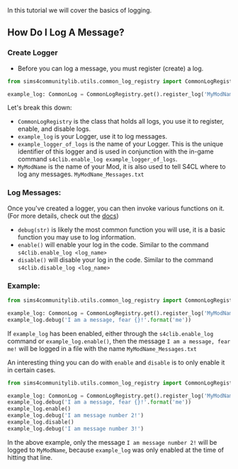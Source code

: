 In this tutorial we will cover the basics of logging.

## How Do I Log A Message?

### Create Logger
- Before you can log a message, you must register (create) a log.

```Python
from sims4communitylib.utils.common_log_registry import CommonLogRegistry

example_log: CommonLog = CommonLogRegistry.get().register_log('MyModName', 'example_logger_of_logs')
```

Let's break this down:
- `CommonLogRegistry` is the class that holds all logs, you use it to register, enable, and disable logs.
- `example_log` is your Logger, use it to log messages.
- `example_logger_of_logs` is the name of your Logger. This is the unique identifier of this logger and is used in conjunction with the in-game command `s4clib.enable_log example_logger_of_logs`.
- `MyModName` is the name of your Mod, it is also used to tell S4CL where to log any messages. `MyModName_Messages.txt`

### Log Messages:

Once you've created a logger, you can then invoke various functions on it. (For more details, check out the [docs](https://sims4communitylibrary.readthedocs.io/en/latest/sims4communitylib.logging.html#common-log))
- `debug(str)` is likely the most common function you will use, it is a basic function you may use to log information.
- `enable()` will enable your log in the code. Similar to the command `s4clib.enable_log <log_name>`
- `disable()` will disable your log in the code. Similar to the command `s4clib.disable_log <log_name>`

### Example:
```Python
from sims4communitylib.utils.common_log_registry import CommonLogRegistry

example_log: CommonLog = CommonLogRegistry.get().register_log('MyModName', 'example_logger_of_logs')
example_log.debug('I am a message, fear {}!'.format('me'))
```

If `example_log` has been enabled, either through the `s4clib.enable_log` command or `example_log.enable()`, then the message `I am a message, fear me!` will be logged in a file with the name `MyModName_Messages.txt`

An interesting thing you can do with `enable` and `disable` is to only enable it in certain cases.

```Python
from sims4communitylib.utils.common_log_registry import CommonLogRegistry

example_log: CommonLog = CommonLogRegistry.get().register_log('MyModName', 'example_logger_of_logs')
example_log.debug('I am a message, fear {}!'.format('me'))
example_log.enable()
example_log.debug('I am message number 2!')
example_log.disable()
example_log.debug('I am message number 3!')
```

In the above example, only the message `I am message number 2!` will be logged to `MyModName`, because `example_log` was only enabled at the time of hitting that line.